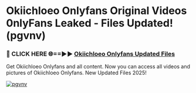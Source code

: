 # Okiichloeo Onlyfans Original Videos 0nlyFans Leaked - Files Updated! (pgvnv)

<h3>🔴 CLICK HERE 🌐==►► <a href="https://tinyurl.com/2m67pmp6" rel="nofollow">Okiichloeo Onlyfans Updated Files</a></h3>

Get Okiichloeo Onlyfans and all content. Now you can access all videos and pictures of Okiichloeo Onlyfans. New Updated Files 2025!

[![pgvnv](https://i.imgur.com/H4QAA4z.gif)](https://tinyurl.com/2m67pmp6)